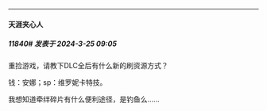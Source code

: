 ﻿
*****

####  天涯夹心人  
##### 11840#       发表于 2024-3-25 09:05

重捡游戏，请教下DLC全后有什么新的刷资源方式？

钱：安娜；sp：维罗妮卡特技。

我想知道牵绊碎片有什么便利途径，是钓鱼么……

